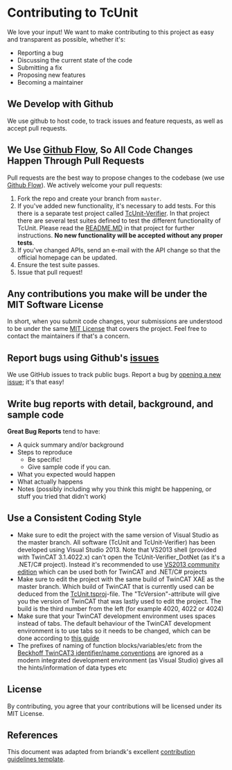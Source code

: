 # Contributing to TcUnit
We love your input! We want to make contributing to this project as easy and transparent as possible, whether it's:

- Reporting a bug
- Discussing the current state of the code
- Submitting a fix
- Proposing new features
- Becoming a maintainer

## We Develop with Github
We use github to host code, to track issues and feature requests, as well as accept pull requests.

## We Use [Github Flow](https://guides.github.com/introduction/flow/index.html), So All Code Changes Happen Through Pull Requests
Pull requests are the best way to propose changes to the codebase (we use [Github Flow](https://guides.github.com/introduction/flow/index.html)). We actively welcome your pull requests:

1. Fork the repo and create your branch from `master`.
2. If you've added new functionality, it's necessary to add tests. For this there is a separate test project called [TcUnit-Verifier](https://github.com/tcunit/TcUnit/tree/master/TcUnit-Verifier). In that project there are several test suites defined to test the different functionality of TcUnit. Please read the [README.MD](https://github.com/tcunit/TcUnit/blob/master/TcUnit-Verifier/README.md) in that project for further instructions. **No new functionality will be accepted without any proper tests**.
3. If you've changed APIs, send an e-mail with the API change so that the official homepage can be updated.
4. Ensure the test suite passes.
5. Issue that pull request!

## Any contributions you make will be under the MIT Software License
In short, when you submit code changes, your submissions are understood to be under the same [MIT License](http://choosealicense.com/licenses/mit/) that covers the project. Feel free to contact the maintainers if that's a concern.

## Report bugs using Github's [issues](https://github.com/tcunit/TcUnit/issues)
We use GitHub issues to track public bugs. Report a bug by [opening a new issue](https://github.com/tcunit/TcUnit/issues/new); it's that easy!

## Write bug reports with detail, background, and sample code

**Great Bug Reports** tend to have:

- A quick summary and/or background
- Steps to reproduce
  - Be specific!
  - Give sample code if you can.
- What you expected would happen
- What actually happens
- Notes (possibly including why you think this might be happening, or stuff you tried that didn't work)

## Use a Consistent Coding Style
* Make sure to edit the project with the same version of Visual Studio as the master branch. All software (TcUnit and TcUnit-Verifier) has been developed using Visual Studio 2013. Note that VS2013 shell (provided with TwinCAT 3.1.4022.x) can't open the TcUnit-Verifier_DotNet (as it's a .NET/C# project). Instead it's recommended to use [VS2013 community edition](https://visualstudio.microsoft.com/vs/older-downloads/) which can be used both for TwinCAT and .NET/C# projects
* Make sure to edit the project with the same build of TwinCAT XAE as the master branch. Which build of TwinCAT that is currently used can be deduced from the [TcUnit.tsproj](https://github.com/tcunit/TcUnit/blob/master/TcUnit/TcUnit.tsproj)-file. The "TcVersion"-attribute will give you the version of TwinCAT that was lastly used to edit the project. The build is the third number from the left (for example 4020, 4022 or 4024)
* Make sure that your TwinCAT development environment uses spaces instead of tabs. The default behaviour of the TwinCAT development environment is to use tabs so it needs to be changed, which can be done according to [this guide](https://alltwincat.com/2017/04/14/replace-tabs-with-whitespaces/)
* The prefixes of naming of function blocks/variables/etc from the [Beckhoff TwinCAT3 identifier/name conventions](https://infosys.beckhoff.com/english.php?content=../content/1033/tc3_plc_intro/18014401873267083.html&id=) are ignored as a modern integrated development environment (as Visual Studio) gives all the hints/information of data types etc

## License
By contributing, you agree that your contributions will be licensed under its MIT License.

## References
This document was adapted from briandk's excellent [contribution guidelines template](https://gist.github.com/briandk/3d2e8b3ec8daf5a27a62).
